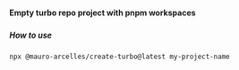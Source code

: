 #### Empty turbo repo project with pnpm workspaces
###
##### How to use
```
npx @mauro-arcelles/create-turbo@latest my-project-name
```